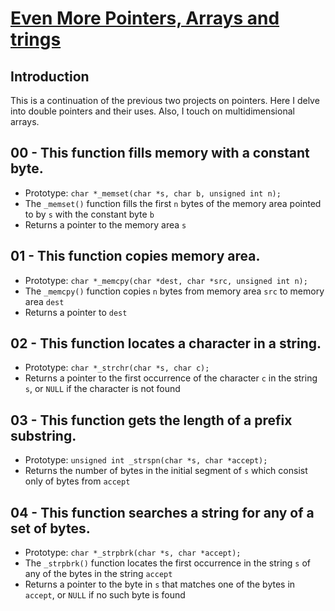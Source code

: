 # <ins>Even More Pointers, Arrays and trings</ins>

## Introduction
This is a continuation of the previous two projects on pointers. Here I delve into double pointers and their uses. Also, I touch on multidimensional arrays.

## 00 - This function fills memory with a constant byte.
- Prototype: `char *_memset(char *s, char b, unsigned int n);`
- The `_memset()` function fills the first `n` bytes of the memory area pointed to by `s` with the constant byte `b`
- Returns a pointer to the memory area `s`

## 01 - This function copies memory area.
- Prototype: `char *_memcpy(char *dest, char *src, unsigned int n);`
- The `_memcpy()` function copies `n` bytes from memory area `src` to memory area `dest`
- Returns a pointer to `dest`

## 02 - This function locates a character in a string.
- Prototype: `char *_strchr(char *s, char c);`
- Returns a pointer to the first occurrence of the character `c` in the string `s`, or `NULL` if the character is not found

## 03 - This function gets the length of a prefix substring.
- Prototype: `unsigned int _strspn(char *s, char *accept);`
- Returns the number of bytes in the initial segment of `s` which consist only of bytes from `accept`


## 04 - This function searches a string for any of a set of bytes.
- Prototype: `char *_strpbrk(char *s, char *accept);`
- The `_strpbrk()` function locates the first occurrence in the string `s` of any of the bytes in the string `accept`
- Returns a pointer to the byte in `s` that matches one of the bytes in `accept`, or `NULL` if no such byte is found